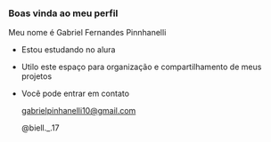 ### Boas vinda ao meu perfil

 Meu nome é Gabriel Fernandes Pinnhanelli

- Estou estudando no alura
- Utilo este espaço para organização e compartilhamento de meus projetos

- Você pode entrar em contato

  gabrielpinhanelli10@gmail.com

  @biell._.17
